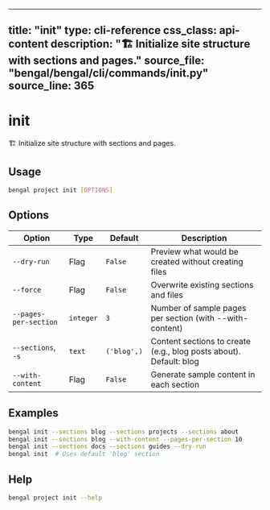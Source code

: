 
---
title: "init"
type: cli-reference
css_class: api-content
description: "🏗️  Initialize site structure with sections and pages."
source_file: "bengal/bengal/cli/commands/init.py"
source_line: 365
---

# init

🏗️  Initialize site structure with sections and pages.


## Usage

```bash
bengal project init [OPTIONS]
```


## Options

| Option | Type | Default | Description |
|--------|------|---------|-------------|
| `--dry-run` |Flag |`False` |Preview what would be created without creating files |
| `--force` |Flag |`False` |Overwrite existing sections and files |
| `--pages-per-section` |`integer` |`3` |Number of sample pages per section (with --with-content) |
| `--sections`, `-s` |`text` |`('blog',)` |Content sections to create (e.g., blog posts about). Default: blog |
| `--with-content` |Flag |`False` |Generate sample content in each section |


## Examples

```bash
bengal init --sections blog --sections projects --sections about
bengal init --sections blog --with-content --pages-per-section 10
bengal init --sections docs --sections guides --dry-run
bengal init  # Uses default 'blog' section
```



## Help

```bash
bengal project init --help
```
